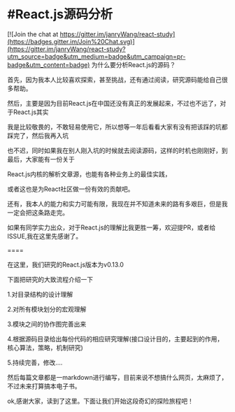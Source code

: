 #React.js源码分析
====

[![Join the chat at https://gitter.im/janryWang/react-study](https://badges.gitter.im/Join%20Chat.svg)](https://gitter.im/janryWang/react-study?utm_source=badge&utm_medium=badge&utm_campaign=pr-badge&utm_content=badge)
为什么要分析React.js的源码？

首先，因为我本人比较喜欢探索，甚至挑战，还有通过阅读，研究源码能给自己很多帮助。

然后，主要是因为目前React.js在中国还没有真正的发展起来，不过也不远了，对于React.js其实

我是比较敬畏的，不敢轻易使用它，所以想等一年后看看大家有没有把该踩的坑都踩完了，然后我再入坑

也不迟，同时如果我在别人刚入坑的时候就去阅读源码，这样的时机也刚刚好，到最后，大家能有一份关于

React.js内核的解析文章源，也能有各种业务上的最佳实践，

或者这也是为React社区做一份有效的贡献吧。

还有，我本人的能力和实力可能有限，我现在并不知道未来的路有多艰巨，但是我一定会把这条路走完。

如果有同学实力出众，对于React.js的理解比我更胜一筹，欢迎提PR，或者给ISSUE,我在这里先感谢了。

====

在这里，我们研究的React.js版本为v0.13.0

下面把研究的大致流程介绍一下

1.对目录结构的设计理解

2.对所有模块划分的宏观理解

3.模块之间的协作图完善出来

4.根据源码目录给出每份代码的相应研究理解(接口设计目的，主要起到的作用，核心算法，策略，机制研究)

5.持续完善，修改....

然后每篇文章都是一markdown进行编写，目前来说不想搞什么网页，太麻烦了，不过未来打算搞本电子书。

ok,感谢大家，读到了这里。下面让我们开始这段奇幻的探险旅程吧！
